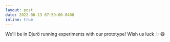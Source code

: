 ```yaml
---
layout: post
date: 2022-06-13 07:59:00-0400
inline: true
---
```


We'll be in Djurö running experiments with our prototype! 
Wish us luck :sparkles: :smile:
